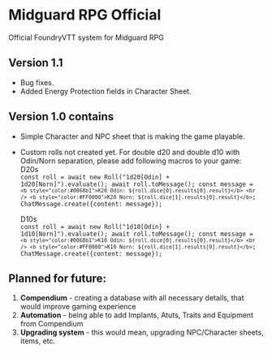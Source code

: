 # Midguard RPG Official

Official FoundryVTT system for Midguard RPG

## Version 1.1

- Bug fixes.
- Added Energy Protection fields in Character Sheet.

## Version 1.0 contains

- Simple Character and NPC sheet that is making the game playable.
- Custom rolls not created yet. For double d20 and double d10 with Odin/Norn separation, please add following macros to your game:<br />
  D20s<br />
  <code>const roll = await new Roll("1d20[Odin] + 1d20[Norn]").evaluate();
  await roll.toMessage();
  const message = `<b style="color:#0068b1">K20 Odin: ${roll.dice[0].results[0].result}</b> <br /> <b style="color:#FF0000">K20 Norn: ${roll.dice[1].results[0].result}</b>`;
  ChatMessage.create({content: message});</code><br />
  
  D10s<br />
  <code>const roll = await new Roll("1d10[Odin] + 1d10[Norn]").evaluate();
  await roll.toMessage();
  const message = `<b style="color:#0068b1">K10 Odin: ${roll.dice[0].results[0].result}</b> <br /> <b style="color:#FF0000">K10 Norn: ${roll.dice[1].results[0].result}</b>`;
  ChatMessage.create({content: message});</code>

## Planned for future:

1. **Compendium** - creating a database with all necessary details, that would improve gaming experience
2. **Automation** - being able to add Implants, Atuts, Traits and Equipment from Compendium
3. **Upgrading system** - this would mean, upgrading NPC/Character sheets, items, etc.

